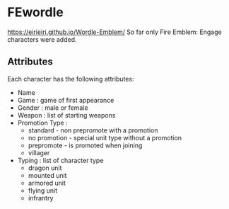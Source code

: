 # FEwordle
https://eirieiri.github.io/Wordle-Emblem/
So far only Fire Emblem: Engage characters were added. 

## Attributes 
Each character has the following attributes: 
- Name 
- Game : game of first appearance 
- Gender : male or female 
- Weapon : list of starting weapons
- Promotion Type :
  - standard - non prepromote with a promotion
  - no promotion - special unit type without a promotion
  - prepromote - is promoted when joining
  - villager  
- Typing : list of character type
  - dragon unit
  - mounted unit
  - armored unit
  - flying unit
  - infrantry


